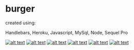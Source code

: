 <!-- icons -->

[1.1]: https://png.icons8.com/color/50/000000/heroku.png (heroku icon)
[2.1]: https://png.icons8.com/color/50/000000/nodejs.png (node logo)
[3.1]: https://sequelpro.com/images/logo.png
[4.1]: https://chaliy.gallerycdn.vsassets.io/extensions/chaliy/handlebars-preview/1.1.0/1488554619761/Microsoft.VisualStudio.Services.Icons.Default
[5.1]: https://png.icons8.com/ios/50/000000/javascript.png
[6.1]: https://png.icons8.com/ios/50/000000/mysql.png

# burger

created using:

Handlebars, Heroku, Javascript, MySql, Node, Sequel Pro

[![alt text][4.1]][4]
[![alt text][1.1]][1]
[![alt text][5.1]][5]
[![alt text][6.1]][6]
[![alt text][2.1]][2]
[![alt text][3.1]][3]


[1]: https://www.heroku.com
[2]: https://nodejs.org/en/
[3]: https://www.sequelpro.com/
[4]: http://handlebarsjs.com/
[5]: https://www.javascript.com/
[6]: https://www.mysql.com/
